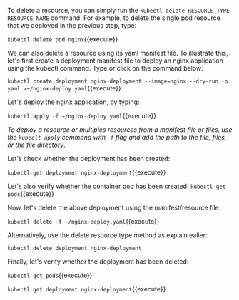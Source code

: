 To delete a resource, you can simply run the `kubectl delete RESOURCE_TYPE RESOURCE NAME` command. For example, to delete the single pod resource that we deployed in the previous step, type:

`kubectl delete pod nginx`{{execute}}

We can also delete a resource using its yaml manifest file. To illustrate this, let's first create a deployment manifest file to deploy an nginx application using the kubectl command. Type or click on the command below:

`kubectl create deployment nginx-deployment --image=nginx --dry-run -o yaml >~/nginx-deploy.yaml`{{execute}}

Let's deploy the nginx application, by typing:

`kubectl apply -f ~/nginx-deploy.yaml`{{execute}}

*To deploy a resource or multiples resources from a manifest file or files, use the `kubeclt apply` command with `-f` flag and add the path to the file, files, or the file directory*.

Let's check whether the deployment has been created:

`kubectl get deployment nginx-deployment`{{execute}} 

Let's also verify whether the container pod has been created:
`kubectl get pods`{{execute}}

Now. let's delete the above deployment using the manifest/resource file:

`kubectl delete -f ~/nginx-deploy.yaml`{{execute}}

Alternatively, use the delete resource type method as explain ealier:

`kubectl delete deployment nginx-deployment`

Finally, let's verify whether the deployment has been deleted: 

`kubectl get pods`{{execute}}

`kubectl get deployment nginx-deployment`{{execute}}


